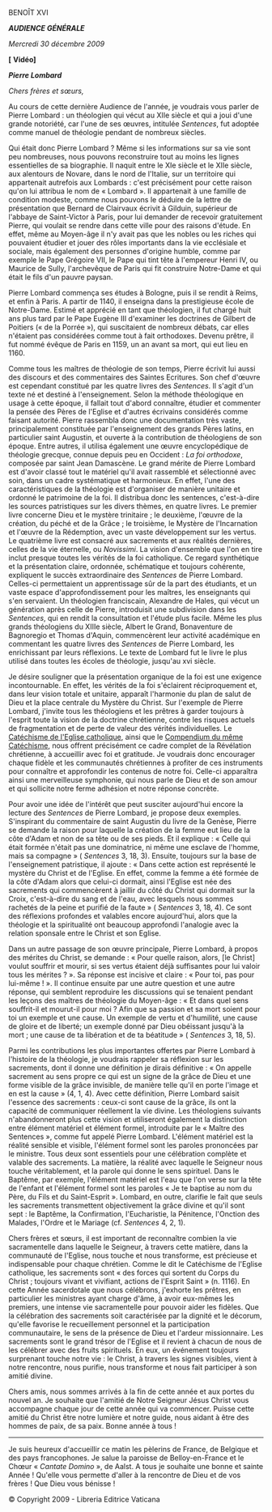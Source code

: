 BENOÎT XVI

***AUDIENCE GÉNÉRALE***

*Mercredi 30 décembre 2009*

**[** **Vidéo]**

***Pierre Lombard***

*Chers frères et sœurs,*

Au cours de cette dernière Audience de l'année, je voudrais vous parler de Pierre Lombard : un théologien qui vécut au XIIe siècle et qui a joui d'une grande notoriété, car l'une de ses œuvres, intitulée *Sentences*, fut adoptée comme manuel de théologie pendant de nombreux siècles.

Qui était donc Pierre Lombard ? Même si les informations sur sa vie sont peu nombreuses, nous pouvons reconstruire tout au moins les lignes essentielles de sa biographie. Il naquit entre le XIe siècle et le XIIe siècle, aux alentours de Novare, dans le nord de l'Italie, sur un territoire qui appartenait autrefois aux Lombards : c'est précisément pour cette raison qu'on lui attribua le nom de « Lombard ». Il appartenait à une famille de condition modeste, comme nous pouvons le déduire de la lettre de présentation que Bernard de Clairvaux écrivit à Gilduin, supérieur de l'abbaye de Saint-Victor à Paris, pour lui demander de recevoir gratuitement Pierre, qui voulait se rendre dans cette ville pour des raisons d'étude. En effet, même au Moyen-âge il n'y avait pas que les nobles ou les riches qui pouvaient étudier et jouer des rôles importants dans la vie ecclésiale et sociale, mais également des personnes d'origine humble, comme par exemple le Pape Grégoire VII, le Pape qui tint tête à l'empereur Henri IV, ou Maurice de Sully, l'archevêque de Paris qui fit construire Notre-Dame et qui était le fils d'un pauvre paysan.

Pierre Lombard commença ses études à Bologne, puis il se rendit à Reims, et enfin à Paris. A partir de 1140, il enseigna dans la prestigieuse école de Notre-Dame. Estimé et apprécié en tant que théologien, il fut chargé huit ans plus tard par le Pape Eugène III d'examiner les doctrines de Gilbert de Poitiers (« de la Porrée »), qui suscitaient de nombreux débats, car elles n'étaient pas considérées comme tout à fait orthodoxes. Devenu prêtre, il fut nommé évêque de Paris en 1159, un an avant sa mort, qui eut lieu en 1160.

Comme tous les maîtres de théologie de son temps, Pierre écrivit lui aussi des discours et des commentaires des Saintes Ecritures. Son chef d'œuvre est cependant constitué par les quatre livres des *Sentences*. Il s'agit d'un texte né et destiné à l'enseignement. Selon la méthode théologique en usage à cette époque, il fallait tout d'abord connaître, étudier et commenter la pensée des Pères de l'Eglise et d'autres écrivains considérés comme faisant autorité. Pierre rassembla donc une documentation très vaste, principalement constituée par l'enseignement des grands Pères latins, en particulier saint Augustin, et ouverte à la contribution de théologiens de son époque. Entre autres, il utilisa également une œuvre encyclopédique de théologie grecque, connue depuis peu en Occident : *La foi orthodoxe*, composée par saint Jean Damascène. Le grand mérite de Pierre Lombard est d'avoir classé tout le matériel qu'il avait rassemblé et sélectionné avec soin, dans un cadre systématique et harmonieux. En effet, l'une des caractéristiques de la théologie est d'organiser de manière unitaire et ordonné le patrimoine de la foi. Il distribua donc les sentences, c'est-à-dire les sources patristiques sur les divers thèmes, en quatre livres. Le premier livre concerne Dieu et le mystère trinitaire ; le deuxième, l'œuvre de la création, du péché et de la Grâce ; le troisième, le Mystère de l'Incarnation et l'œuvre de la Rédemption, avec un vaste développement sur les vertus. Le quatrième livre est consacré aux sacrements et aux réalités dernières, celles de la vie éternelle, ou *Novissimi*. La vision d'ensemble que l'on en tire inclut presque toutes les vérités de la foi catholique. Ce regard synthétique et la présentation claire, ordonnée, schématique et toujours cohérente, expliquent le succès extraordinaire des *Sentences* de Pierre Lombard. Celles-ci permettaient un apprentissage sûr de la part des étudiants, et un vaste espace d'approfondissement pour les maîtres, les enseignants qui s'en servaient. Un théologien franciscain, Alexandre de Hales, qui vécut un génération après celle de Pierre, introduisit une subdivision dans les *Sentences*, qui en rendit la consultation et l'étude plus facile. Même les plus grands théologiens du XIIIe siècle, Albert le Grand, Bonaventure de Bagnoregio et Thomas d'Aquin, commencèrent leur activité académique en commentant les quatre livres des *Sentences* de Pierre Lombard, les enrichissant par leurs réflexions. Le texte de Lombard fut le livre le plus utilisé dans toutes les écoles de théologie, jusqu'au xvi siècle.

Je désire souligner que la présentation organique de la foi est une exigence incontournable. En effet, les vérités de la foi s'éclairent réciproquement et, dans leur vision totale et unitaire, apparaît l'harmonie du plan de salut de Dieu et la place centrale du Mystère du Christ. Sur l'exemple de Pierre Lombard, j'invite tous les théologiens et les prêtres à garder toujours à l'esprit toute la vision de la doctrine chrétienne, contre les risques actuels de fragmentation et de perte de valeur des vérités individuelles. Le [Catéchisme de l'Eglise catholique](http://www.vatican.va/archive/FRA0013/_INDEX.HTM), ainsi que le [Compendium du même Catéchisme](http://www.vatican.va/archive/compendium_ccc/documents/archive_2005_compendium-ccc_fr.html), nous offrent précisément ce cadre complet de la Révélation chrétienne, à accueillir avec foi et gratitude. Je voudrais donc encourager chaque fidèle et les communautés chrétiennes à profiter de ces instruments pour connaître et approfondir les contenus de notre foi. Celle-ci apparaîtra ainsi une merveilleuse symphonie, qui nous parle de Dieu et de son amour et qui sollicite notre ferme adhésion et notre réponse concrète.

Pour avoir une idée de l'intérêt que peut susciter aujourd'hui encore la lecture des *Sentences* de Pierre Lombard, je propose deux exemples. S'inspirant du commentaire de saint Augustin du livre de la Genèse, Pierre se demande la raison pour laquelle la création de la femme eut lieu de la côte d'Adam et non de sa tête ou de ses pieds. Et il explique : « Celle qui était formée n'était pas une dominatrice, ni même une esclave de l'homme, mais sa compagne » ( *Sentences* 3, 18, 3). Ensuite, toujours sur la base de l'enseignement patristique, il ajoute : « Dans cette action est représenté le mystère du Christ et de l'Eglise. En effet, comme la femme a été formée de la côte d'Adam alors que celui-ci dormait, ainsi l'Eglise est née des sacrements qui commencèrent à jaillir du côté du Christ qui dormait sur la Croix, c'est-à-dire du sang et de l'eau, avec lesquels nous sommes rachetés de la peine et purifié de la faute » ( *Sentences* 3, 18, 4). Ce sont des réflexions profondes et valables encore aujourd'hui, alors que la théologie et la spiritualité ont beaucoup approfondi l'analogie avec la relation sponsale entre le Christ et son Eglise.

Dans un autre passage de son œuvre principale, Pierre Lombard, à propos des mérites du Christ, se demande : « Pour quelle raison, alors, [le Christ] voulut souffrir et mourir, si ses vertus étaient déjà suffisantes pour lui valoir tous les mérites ? ». Sa réponse est incisive et claire : « Pour toi, pas pour lui-même ! ». Il continue ensuite par une autre question et une autre réponse, qui semblent reproduire les discussions qui se tenaient pendant les leçons des maîtres de théologie du Moyen-âge : « Et dans quel sens souffrit-il et mourut-il pour moi ? Afin que sa passion et sa mort soient pour toi un exemple et une cause. Un exemple de vertu et d'humilité, une cause de gloire et de liberté; un exemple donné par Dieu obéissant jusqu'à la mort ; une cause de ta libération et de ta béatitude » ( *Sentences* 3, 18, 5).

Parmi les contributions les plus importantes offertes par Pierre Lombard à l'histoire de la théologie, je voudrais rappeler sa réflexion sur les sacrements, dont il donne une définition je dirais définitive : « On appelle sacrement au sens propre ce qui est un signe de la grâce de Dieu et une forme visible de la grâce invisible, de manière telle qu'il en porte l'image et en est la cause » (4, 1, 4). Avec cette définition, Pierre Lombard saisit l'essence des sacrements : ceux-ci sont cause de la grâce, ils ont la capacité de communiquer réellement la vie divine. Les théologiens suivants n'abandonneront plus cette vision et utiliseront également la distinction entre élément matériel et élément formel, introduite par le « Maître des Sentences », comme fut appelé Pierre Lombard. L'élément matériel est la réalité sensible et visible, l'élément formel sont les paroles prononcées par le ministre. Tous deux sont essentiels pour une célébration complète et valable des sacrements. La matière, la réalité avec laquelle le Seigneur nous touche véritablement, et la parole qui donne le sens spirituel. Dans le Baptême, par exemple, l'élément matériel est l'eau que l'on verse sur la tête de l'enfant et l'élément formel sont les paroles « Je te baptise au nom du Père, du Fils et du Saint-Esprit ». Lombard, en outre, clarifie le fait que seuls les sacrements transmettent objectivement la grâce divine et qu'il sont sept : le Baptême, la Confirmation, l'Eucharistie, la Pénitence, l'Onction des Malades, l'Ordre et le Mariage (cf. *Sentences* 4, 2, 1).

Chers frères et sœurs, il est important de reconnaître combien la vie sacramentelle dans laquelle le Seigneur, à travers cette matière, dans la communauté de l'Eglise, nous touche et nous transforme, est précieuse et indispensable pour chaque chrétien. Comme le dit le Catéchisme de l'Eglise catholique, les sacrements sont « des forces qui sortent du Corps du Christ ; toujours vivant et vivifiant, actions de l'Esprit Saint » (n. 1116). En cette Année sacerdotale que nous célébrons, j'exhorte les prêtres, en particulier les ministres ayant charge d'âme, à avoir eux-mêmes les premiers, une intense vie sacramentelle pour pouvoir aider les fidèles. Que la célébration des sacrements soit caractérisée par la dignité et le décorum, qu'elle favorise le recueillement personnel et la participation communautaire, le sens de la présence de Dieu et l'ardeur missionnaire. Les sacrements sont le grand trésor de l'Eglise et il revient à chacun de nous de les célébrer avec des fruits spirituels. En eux, un événement toujours surprenant touche notre vie : le Christ, à travers les signes visibles, vient à notre rencontre, nous purifie, nous transforme et nous fait participer à son amitié divine.

Chers amis, nous sommes arrivés à la fin de cette année et aux portes du nouvel an. Je souhaite que l'amitié de Notre Seigneur Jésus Christ vous accompagne chaque jour de cette année qui va commencer. Puisse cette amitié du Christ être notre lumière et notre guide, nous aidant à être des hommes de paix, de sa paix. Bonne année à tous !

* * *

Je suis heureux d'accueillir ce matin les pèlerins de France, de Belgique et des pays francophones. Je salue la paroisse de Belloy-en-France et le Chœur « *Cantate Domino* », de Aalst. A tous je souhaite une bonne et sainte Année ! Qu'elle vous permette d'aller à la rencontre de Dieu et de vos frères ! Que Dieu vous bénisse !

© Copyright 2009 - Libreria Editrice Vaticana